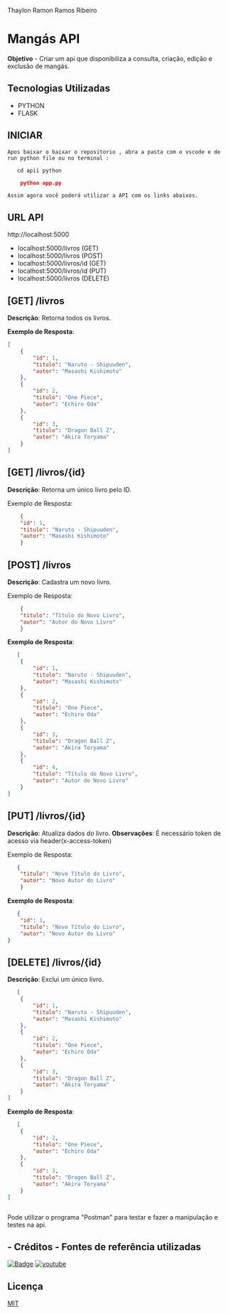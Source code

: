 Thaylon Ramon Ramos Ribeiro
# Mangás API
**Objetivo** - Criar um api que disponibiliza a consulta, criação, edição e exclusão de mangás.

## Tecnologias Utilizadas
- PYTHON
- FLASK

## INICIAR
    Apos baixar o baixar o repositorio , abra a pasta com o vscode e de run python file ou no terminal :
```
   cd apii python
```

 ```json
     python app.py
```
    Assim agora você poderá utilizar a API com os links abaixos.
## URL API

http://localhost:5000
- localhost:5000/livros (GET)
- localhost:5000/livros (POST)
- localhost:5000/livros/id (GET)
- localhost:5000/livros/id (PUT)
- localhost:5000/livros (DELETE)

## [GET] /livros

**Descrição**: Retorna todos os livros.

**Exemplo de Resposta**:
```json
[
    {
        "id": 1,
        "titulo": "Naruto - Shipuuden",
        "autor": "Masashi Kishimoto"
    },
    {
        "id": 2,
        "titulo": "One Piece",
        "autor": "Echiro Oda"
    },
    {
        "id": 3,
        "titulo": "Dragon Ball Z",
        "autor": "Akira Toryama"
    }
]
```

## [GET] /livros/{id}
**Descrição**: Retorna um único livro pelo ID.

Exemplo de Resposta:
```json
    {
    "id": 1,
    "titulo": "Naruto - Shipuuden",
    "autor": "Masashi Kishimoto"
    }

```

## [POST] /livros
**Descrição**: Cadastra um novo livro.

Exemplo de Resposta:
```json
    {
    "titulo": "Título do Novo Livro",
    "autor": "Autor do Novo Livro"
    }

```
**Exemplo de Resposta**:
```json
   [
    {
        "id": 1,
        "titulo": "Naruto - Shipuuden",
        "autor": "Masashi Kishimoto"
    },
    {
        "id": 2,
        "titulo": "One Piece",
        "autor": "Echiro Oda"
    },
    {
        "id": 3,
        "titulo": "Dragon Ball Z",
        "autor": "Akira Toryama"
    },
    {
        "id": 4,
        "titulo": "Título do Novo Livro",
        "autor": "Autor do Novo Livro"
    }
]

```

## [PUT] /livros/{id}
**Descrição**: Atualiza dados do livro.
**Observações**: É necessário token de acesso via header(x-access-token)

Exemplo de Resposta:
```json
   {
    "titulo": "Novo Título do Livro",
    "autor": "Novo Autor do Livro"
    }


```
**Exemplo de Resposta**:
```json
   {
    "id": 1,
    "titulo": "Novo Título do Livro",
    "autor": "Novo Autor do Livro"
}


```
## [DELETE] /livros/{id}
**Descrição**: Exclui um único livro.

```json
   [
    {
        "id": 1,
        "titulo": "Naruto - Shipuuden",
        "autor": "Masashi Kishimoto"
    },
    {
        "id": 2,
        "titulo": "One Piece",
        "autor": "Echiro Oda"
    },
    {
        "id": 3,
        "titulo": "Dragon Ball Z",
        "autor": "Akira Toryama"
    }
]

```
**Exemplo de Resposta**:
```json
   [
    {
        "id": 2,
        "titulo": "One Piece",
        "autor": "Echiro Oda"
    },
    {
        "id": 3,
        "titulo": "Dragon Ball Z",
        "autor": "Akira Toryama"
    }
]



```
Pode utilizar o programa "Postman" para testar e fazer a manipulação e testes na api.

## - Créditos - Fontes de referência utilizadas
[![Badge](https://img.shields.io/badge/Leia%20mais-Programa%C3%A7%C3%A3o%20em%20Python%20com%20Flask-blue?style=for-the-badge&logo=python)](https://blog.debugeverything.com/pt/programacao-em-python-aplicativo-flask/)
[![youtube](https://img.shields.io/badge/YouTube-red?style=for-the-badge&logo=youtube&logoColor=white)](https://www.youtube.com/@pycodebr)

## Licença

[MIT](https://choosealicense.com/licenses/mit/)


